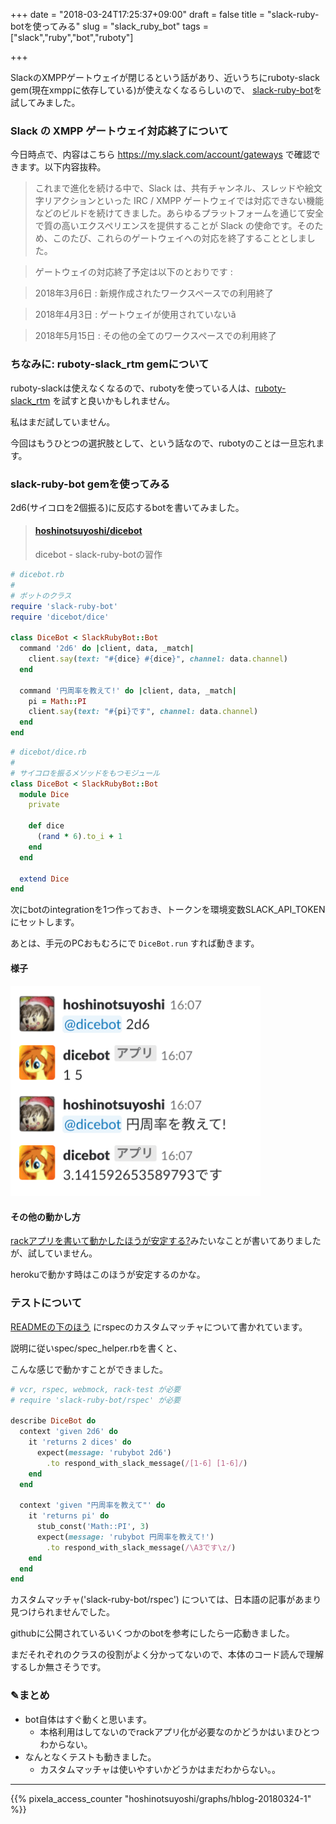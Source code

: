 +++
date = "2018-03-24T17:25:37+09:00"
draft = false
title = "slack-ruby-botを使ってみる"
slug = "slack_ruby_bot"
tags = ["slack","ruby","bot","ruboty"]

+++

SlackのXMPPゲートウェイが閉じるという話があり、近いうちにruboty-slack gem(現在xmppに依存している)が使えなくなるらしいので、
[slack-ruby-bot](https://github.com/slack-ruby/slack-ruby-bot)を試してみました。

<!--more-->

### Slack の XMPP ゲートウェイ対応終了について

今日時点で、内容はこちら https://my.slack.com/account/gateways で確認できます。以下内容抜粋。

> これまで進化を続ける中で、Slack は、共有チャンネル、スレッドや絵文字リアクションといった IRC / XMPP ゲートウェイでは対応できない機能などのビルドを続けてきました。あらゆるプラットフォームを通じて安全で質の高いエクスペリエンスを提供することが Slack の使命です。そのため、このたび、これらのゲートウェイへの対応を終了することとしました。

> ゲートウェイの対応終了予定は以下のとおりです :

> 2018年3月6日 : 新規作成されたワークスペースでの利用終了

> 2018年4月3日 : ゲートウェイが使用されていないã

> 2018年5月15日 : その他の全てのワークスペースでの利用終了

### ちなみに: ruboty-slack_rtm gemについて

ruboty-slackは使えなくなるので、rubotyを使っている人は、[ruboty-slack_rtm](https://github.com/rosylilly/ruboty-slack_rtm) を試すと良いかもしれません。

私はまだ試していません。

今回はもうひとつの選択肢として、という話なので、rubotyのことは一旦忘れます。

### slack-ruby-bot gemを使ってみる

2d6(サイコロを2個振る)に反応するbotを書いてみました。

<blockquote class="embedly-card" data-card-key="6f257114b6df4413a3f5872a7e143278" data-card-controls="0" data-card-branding="0" data-card-type="article"><h4><a href="https://github.com/hoshinotsuyoshi/dicebot">hoshinotsuyoshi/dicebot</a></h4><p>dicebot - slack-ruby-botの習作</p></blockquote>
<script async src="//cdn.embedly.com/widgets/platform.js" charset="UTF-8"></script>

```ruby
# dicebot.rb
#
# ボットのクラス
require 'slack-ruby-bot'
require 'dicebot/dice'

class DiceBot < SlackRubyBot::Bot
  command '2d6' do |client, data, _match|
    client.say(text: "#{dice} #{dice}", channel: data.channel)
  end

  command '円周率を教えて!' do |client, data, _match|
    pi = Math::PI
    client.say(text: "#{pi}です", channel: data.channel)
  end
end
```

```ruby
# dicebot/dice.rb
# 
# サイコロを振るメソッドをもつモジュール
class DiceBot < SlackRubyBot::Bot
  module Dice
    private

    def dice
      (rand * 6).to_i + 1
    end
  end

  extend Dice
end
```

次にbotのintegrationを1つ作っておき、トークンを環境変数SLACK_API_TOKENにセットします。

あとは、手元のPCおもむろにで `DiceBot.run` すれば動きます。

#### 様子

<img alt="slack" src="/images/slack_dicebot.png" width=400>

#### その他の動かし方

[rackアプリを書いて動かしたほうが安定する?](https://github.com/slack-ruby/slack-ruby-bot/blob/v0.10.5/TUTORIAL.md)みたいなことが書いてありましたが、試していません。

herokuで動かす時はこのほうが安定するのかな。

### テストについて

[READMEの下のほう](https://github.com/slack-ruby/slack-ruby-bot#rspec-shared-behaviors) にrspecのカスタムマッチャについて書かれています。

説明に従いspec/spec_helper.rbを書くと、

こんな感じで動かすことができました。

```ruby
# vcr, rspec, webmock, rack-test が必要
# require 'slack-ruby-bot/rspec' が必要

describe DiceBot do
  context 'given 2d6' do
    it 'returns 2 dices' do
      expect(message: 'rubybot 2d6')
        .to respond_with_slack_message(/[1-6] [1-6]/)
    end
  end

  context 'given "円周率を教えて"' do
    it 'returns pi' do
      stub_const('Math::PI', 3)
      expect(message: 'rubybot 円周率を教えて!')
        .to respond_with_slack_message(/\A3です\z/)
    end
  end
end
```

カスタムマッチャ('slack-ruby-bot/rspec') については、日本語の記事があまり見つけられませんでした。

githubに公開されているいくつかのbotを参考にしたら一応動きました。

まだそれぞれのクラスの役割がよく分かってないので、本体のコード読んで理解するしか無さそうです。

### ✎まとめ

* bot自体はすぐ動くと思います。
  * 本格利用はしてないのでrackアプリ化が必要なのかどうかはいまひとつわからない。
* なんとなくテストも動きました。
  * カスタムマッチャは使いやすいかどうかはまだわからない。。
<script type="text/javascript" src="/js/prism.js" async></script>

---

{{% pixela_access_counter "hoshinotsuyoshi/graphs/hblog-20180324-1" %}}
